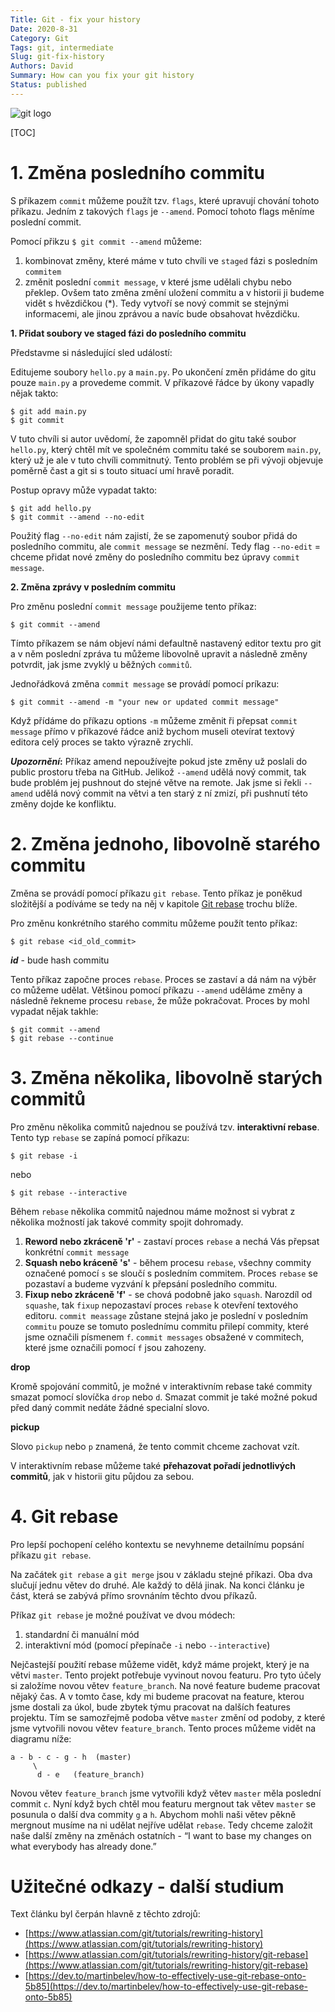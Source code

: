 ```yaml
---
Title: Git - fix your history
Date: 2020-8-31
Category: Git
Tags: git, intermediate
Slug: git-fix-history
Authors: David
Summary: How can you fix your git history
Status: published
---
```


![git logo]({static}/images/git_logo.jpg)

[TOC]

# 1. Změna posledního commitu

S příkazem `commit` můžeme použít tzv. `flags`, které upravují chování tohoto příkazu. Jedním z takových `flags` je `--amend`. Pomocí tohoto flags měníme poslední commit.

Pomocí přikzu `$ git commit --amend` můžeme:
1. kombinovat změny, které máme v tuto chvíli ve `staged` fázi s posledním `commitem`
2. změnit poslední `commit message`, v které jsme udělali chybu nebo překlep. Ovšem tato změna změní uložení commitu a v historii ji budeme vidět s hvězdičkou (*). Tedy vytvoří se nový commit se stejnými informacemi, ale jinou zprávou a navíc bude obsahovat hvězdičku.

**1. Přidat soubory ve staged fázi do posledního commitu**

Představme si následující sled událostí:

Editujeme soubory `hello.py` a `main.py`. Po ukončení změn přidáme do gitu pouze `main.py` a provedeme commit. V příkazové řádce by úkony vapadly nějak takto:

    $ git add main.py
    $ git commit

V tuto chvíli si autor uvědomí, že zapomněl přidat do gitu také soubor `hello.py`, který chtěl mít ve společném commitu také se souborem `main.py`, který už je ale v tuto chvíli commitnutý. Tento problém se při vývoji objevuje poměrně čast a git si s touto situací umí hravě poradit.

Postup opravy může vypadat takto:

    $ git add hello.py
    $ git commit --amend --no-edit

Použitý flag `--no-edit` nám zajistí, že se zapomenutý soubor přidá do posledního commitu, ale `commit message` se nezmění. Tedy flag `--no-edit` = chceme přidat nové změny do posledního commitu bez úpravy `commit message`.

**2. Změna zprávy v posledním commitu**

Pro změnu poslední `commit message` použijeme tento příkaz:

    $ git commit --amend

Tímto příkazem se nám objeví námi defaultně nastavený editor textu pro git a v něm poslední zpráva tu můžeme libovolně upravit a následně změny potvrdit, jak jsme zvyklý u běžných `commitů`.

Jednořádková změna `commit message` se provádí pomocí príkazu:

    $ git commit --amend -m "your new or updated commit message"

Když přídáme do příkazu options `-m` můžeme změnit ři přepsat `commit message` přímo v příkazové řádce aniž bychom museli otevírat textový editora celý proces se takto výrazně zrychlí.

**_Upozornění_:** Příkaz amend nepoužívejte pokud jste změny už poslali do public prostoru třeba na GitHub. Jelikož `--amend` udělá nový commit, tak bude problém jej pushnout do stejné větve na remote. Jak jsme si řekli `--amend` udělá nový commit na větvi a ten starý z ní zmizí, při pushnutí této změny dojde ke konfliktu.

# 2. Změna jednoho, libovolně starého commitu

Změna se provádí pomocí příkazu `git rebase`. Tento příkaz je poněkud složitější a podíváme se tedy na něj v kapitole [Git rebase](#4.-git-rebase) trochu blíže.

Pro změnu konkrétního starého commitu můžeme použít tento příkaz:

    $ git rebase <id_old_commit>

**_id_** - bude hash commitu

Tento příkaz započne proces `rebase`. Proces se zastaví a dá nám na výběr co můžeme udělat.
Většinou pomocí příkazu `--amend` uděláme změny a následně řekneme procesu `rebase`, že může pokračovat. Proces by mohl vypadat nějak takhle:

    $ git commit --amend
    $ git rebase --continue

# 3. Změna několika, libovolně starých commitů

Pro změnu několika commitů najednou se používá tzv. **interaktivní rebase**. Tento typ `rebase` se zapíná pomocí příkazu:

    $ git rebase -i

nebo

    $ git rebase --interactive

Během `rebase` několika commitů najednou máme možnost si vybrat z několika možností jak takové commity spojit dohromady.

1. **Reword nebo zkráceně 'r'** - zastaví proces `rebase` a nechá Vás přepsat konkrétní `commit message`
2. **Squash nebo kráceně 's'** - během procesu `rebase`, všechny commity označené pomocí `s` se sloučí s posledním commitem. Proces `rebase` se pozastaví a budeme vyzvání k přepsání posledního commitu.
3. **Fixup nebo zkráceně 'f'** - se chová podobně jako `squash`. Narozdíl od `squashe`, tak `fixup` nepozastaví proces `rebase` k otevření textového editoru. `commit meassage` zůstane stejná jako je poslední v posledním `commitu` pouze se tomuto poslednímu commitu přilepí commity, které jsme označili písmenem `f`. `commit messages` obsažené v commitech, které jsme označili pomocí `f` jsou zahozeny.

**drop**

Kromě spojování commitů, je možné v interaktivním rebase také commity smazat pomocí slovíčka `drop` nebo `d`. Smazat commit je také možné pokud před daný commit nedáte žádné specialní slovo.

**pickup**

Slovo `pickup` nebo `p` znamená, že tento commit chceme zachovat vzít.

V interaktivním rebase můžeme také **přehazovat pořadí jednotlivých commitů**, jak v historii gitu půjdou za sebou.

# 4. Git rebase

Pro lepší pochopení celého kontextu se nevyhneme detailnímu popsání příkazu `git rebase`.

Na začátek `git rebase` a `git merge` jsou v základu stejné příkazi. Oba dva slučují jednu větev do druhé. Ale každý to dělá jinak. Na konci článku je část, která se zabývá přímo srovnáním těchto dvou příkazů.

Příkaz `git rebase` je možné používat ve dvou módech:
1. standardní či manuální mód
2. interaktivní mód (pomocí přepínače `-i` nebo `--interactive`)

Nejčastejší použití rebase můžeme vidět, když máme projekt, který je na větvi `master`. Tento projekt potřebuje vyvinout novou featuru. Pro tyto účely si založíme novou větev `feature_branch`. Na nové feature budeme pracovat nějaký čas. A v tomto čase, kdy mi budeme pracovat na feature, kterou jsme dostali za úkol, bude zbytek týmu pracovat na dalších features projektu. Tím se samozřejmě podoba větve `master` změní od podoby, z které jsme vytvořili novou větev `feature_branch`. Tento proces můžeme vidět na diagramu níže:

    a - b - c - g - h  (master)
         \
          d - e   (feature_branch)

Novou větev `feature_branch` jsme vytvořili když větev `master` měla poslední commit `c`. Nyní když bych chtěl mou featuru mergnout tak větev `master` se posunula o další dva commity `g` a `h`. Abychom mohli naši větev pěkně mergnout musíme na ni udělat nejříve udělat `rebase`. Tedy chceme založit naše další změny na změnách ostatních - “I want to base my changes on what everybody has already done.”

# Užitečné odkazy - další studium

Text článku byl čerpán hlavně z těchto zdrojů:
* [https://www.atlassian.com/git/tutorials/rewriting-history](https://www.atlassian.com/git/tutorials/rewriting-history)
* [https://www.atlassian.com/git/tutorials/rewriting-history/git-rebase](https://www.atlassian.com/git/tutorials/rewriting-history/git-rebase)
* [https://dev.to/martinbelev/how-to-effectively-use-git-rebase-onto-5b85](https://dev.to/martinbelev/how-to-effectively-use-git-rebase-onto-5b85)